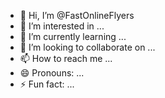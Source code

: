 - 👋 Hi, I’m @FastOnlineFlyers
- 👀 I’m interested in ...
- 🌱 I’m currently learning ...
- 💞️ I’m looking to collaborate on ...
- 📫 How to reach me ...
- 😄 Pronouns: ...
- ⚡ Fun fact: ...

<!---
FastOnlineFlyers/FastOnlineFlyers is a ✨ special ✨ repository because its `README.md` (this file) appears on your GitHub profile.
You can click the Preview link to take a look at your changes.
--->
